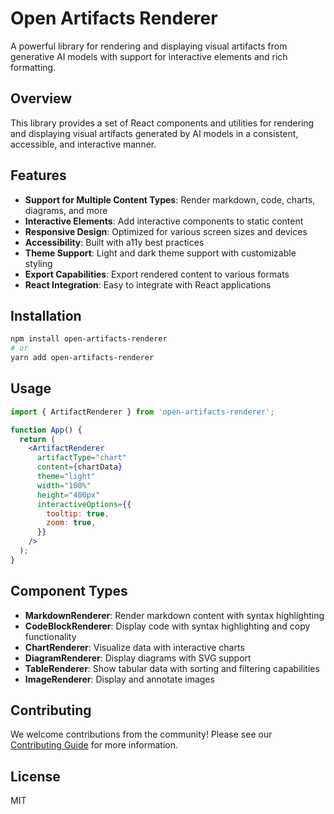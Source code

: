 # Open Artifacts Renderer

A powerful library for rendering and displaying visual artifacts from generative AI models with support for interactive elements and rich formatting.

## Overview

This library provides a set of React components and utilities for rendering and displaying visual artifacts generated by AI models in a consistent, accessible, and interactive manner.

## Features

- **Support for Multiple Content Types**: Render markdown, code, charts, diagrams, and more
- **Interactive Elements**: Add interactive components to static content
- **Responsive Design**: Optimized for various screen sizes and devices
- **Accessibility**: Built with a11y best practices
- **Theme Support**: Light and dark theme support with customizable styling
- **Export Capabilities**: Export rendered content to various formats
- **React Integration**: Easy to integrate with React applications

## Installation

```bash
npm install open-artifacts-renderer
# or
yarn add open-artifacts-renderer
```

## Usage

```jsx
import { ArtifactRenderer } from 'open-artifacts-renderer';

function App() {
  return (
    <ArtifactRenderer
      artifactType="chart"
      content={chartData}
      theme="light"
      width="100%"
      height="400px"
      interactiveOptions={{
        tooltip: true,
        zoom: true,
      }}
    />
  );
}
```

## Component Types

- **MarkdownRenderer**: Render markdown content with syntax highlighting
- **CodeBlockRenderer**: Display code with syntax highlighting and copy functionality
- **ChartRenderer**: Visualize data with interactive charts
- **DiagramRenderer**: Display diagrams with SVG support
- **TableRenderer**: Show tabular data with sorting and filtering capabilities
- **ImageRenderer**: Display and annotate images

## Contributing

We welcome contributions from the community! Please see our [Contributing Guide](CONTRIBUTING.md) for more information.

## License

MIT
